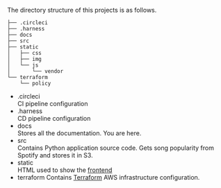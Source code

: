 The directory structure of this projects is as follows.

```
├── .circleci
├── .harness
├── docs
├── src
├── static
│   ├── css
│   ├── img
│   └── js
│       └── vendor
└── terraform
    └── policy
```

- .circleci<br />
  CI pipeline configuration
- .harness<br />
  CD pipeline configuration
- docs<br />
  Stores all the documentation. You are here.
- src<br />
  Contains Python application source code. Gets song popularity from Spotify and stores it in S3.
- static<br />
  HTML used to show the [frontend](frontend.md)
- terraform
  Contains [Terraform](terraform.md) AWS infrastructure configuration.